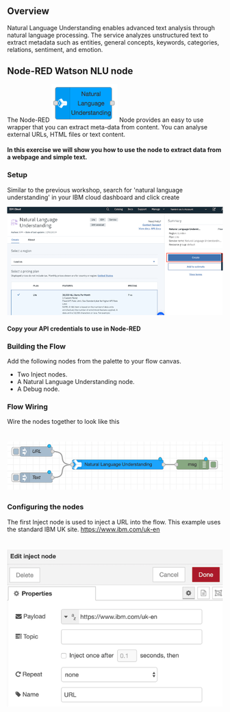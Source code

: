 
## Overview
Natural Language Understanding enables advanced text analysis through natural language processing. The service analyzes unstructured text to extract metadata such as entities, general concepts, keywords, categories, relations, sentiment, and emotion. 

## Node-RED Watson NLU node

The Node-RED ![](Images/nlu_node.jpg) Node provides an easy to use wrapper that you can extract meta-data from content. You can analyse external URLs, HTML files or text content.


#### In this exercise we will show you how to use the node to extract data from a webpage and simple text.

### Setup 

Similar to the previous workshop, search for 'natural language understanding' in your IBM cloud dashboard and click create 

![](Images/NLU_create.png)

#### Copy your API credentials to use in Node-RED

### Building the Flow  

Add the following nodes from the palette to your flow canvas.
*	Two Inject nodes.
*	A Natural Language Understanding node.
* A Debug node.

### Flow Wiring

Wire the nodes together to look like this 

# ![](Images/NLU_Nodes.png)

### Configuring the nodes

The first Inject node is used to inject a URL into the flow. This example uses the standard IBM UK site. https://www.ibm.com/uk-en


# ![](Images/Inject.png)

